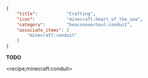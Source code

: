 ```json
{
    "title":           "Crafting",
    "icon":            "minecraft:heart_of_the_sea",
    "category":        "beaconoverhaul:conduit",
    "associate_items": [
        "minecraft:conduit"
    ]
}
```

**TODO**

<recipe;minecraft:conduit>
